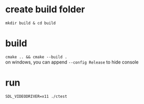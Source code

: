 # create build folder 
```mkdir build & cd build```
# build 
```cmake .. && cmake --build .```
<br />
on windows, you can append ```--config Release``` to hide console
# run
```SDL_VIDEODRIVER=x11 ./ctest```
